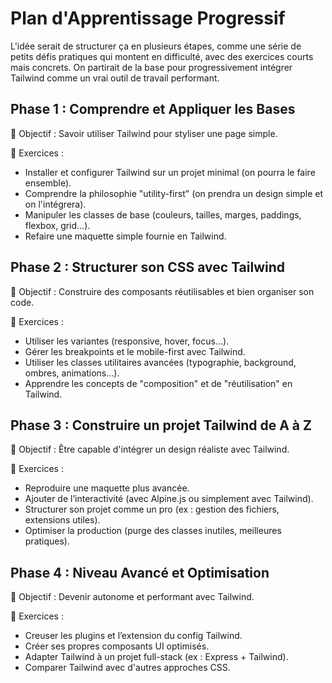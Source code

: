 # Plan d'Apprentissage Progressif

L'idée serait de structurer ça en plusieurs étapes, comme une série de petits défis pratiques qui montent en difficulté, avec des exercices courts mais concrets. On partirait de la base pour progressivement intégrer Tailwind comme un vrai outil de travail performant.

## Phase 1 : Comprendre et Appliquer les Bases

🏁 Objectif : Savoir utiliser Tailwind pour styliser une page simple.

📌 Exercices :

- Installer et configurer Tailwind sur un projet minimal (on pourra le faire ensemble).
- Comprendre la philosophie "utility-first" (on prendra un design simple et on l'intégrera).
- Manipuler les classes de base (couleurs, tailles, marges, paddings, flexbox, grid…).
- Refaire une maquette simple fournie en Tailwind.

## Phase 2 : Structurer son CSS avec Tailwind

🏁 Objectif : Construire des composants réutilisables et bien organiser son code.

📌 Exercices :

- Utiliser les variantes (responsive, hover, focus…).
- Gérer les breakpoints et le mobile-first avec Tailwind.
- Utiliser les classes utilitaires avancées (typographie, background, ombres, animations…).
- Apprendre les concepts de "composition" et de "réutilisation" en Tailwind.

## Phase 3 : Construire un projet Tailwind de A à Z

🏁 Objectif : Être capable d'intégrer un design réaliste avec Tailwind.

📌 Exercices :

- Reproduire une maquette plus avancée.
- Ajouter de l’interactivité (avec Alpine.js ou simplement avec Tailwind).
- Structurer son projet comme un pro (ex : gestion des fichiers, extensions utiles).
- Optimiser la production (purge des classes inutiles, meilleures pratiques).

## Phase 4 : Niveau Avancé et Optimisation

🏁 Objectif : Devenir autonome et performant avec Tailwind.

📌 Exercices :

- Creuser les plugins et l’extension du config Tailwind.
- Créer ses propres composants UI optimisés.
- Adapter Tailwind à un projet full-stack (ex : Express + Tailwind).
- Comparer Tailwind avec d'autres approches CSS.
